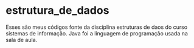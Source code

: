 # estrutura_de_dados
Esses são meus códigos fonte da discíplina estruturas de daos do curso sistemas de informação. Java foi a linguagem de programação usada na sala de aula.

